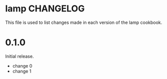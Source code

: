 # lamp CHANGELOG

This file is used to list changes made in each version of the lamp cookbook.

# 0.1.0

Initial release.

- change 0
- change 1

